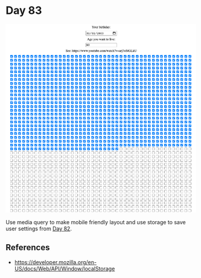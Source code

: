 # Day 83

![Preview image](sample.png)

Use media query to make mobile friendly layout and use storage to save user settings from [Day 82](../082).

## References

* https://developer.mozilla.org/en-US/docs/Web/API/Window/localStorage

